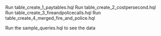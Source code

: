 Run table_create_1_paytables.hql
Run table_create_2_costpersecond.hql
Run table_create_3_fireandpolicecalls.hql
Run table_create_4_merged_fire_and_police.hql

Run the sample_queries.hql to see the data
